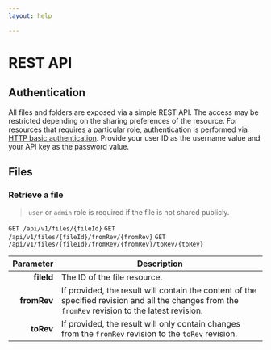 ```yaml
---
layout: help

---
```


# REST API

## Authentication

All files and folders are exposed via a simple REST API. The access may be restricted depending on the sharing preferences of the resource. For resources that requires a particular role, authentication is performed via [HTTP basic authentication](https://en.wikipedia.org/wiki/Basic_access_authentication). Provide your user ID as the username value and your API key as the password value.

## Files

### Retrieve a file

> `user` or `admin` role is required if the file is not shared publicly.

`GET /api/v1/files/{fileId}`
`GET /api/v1/files/{fileId}/fromRev/{fromRev}`
`GET /api/v1/files/{fileId}/fromRev/{fromRev}/toRev/{toRev}`

Parameter | Description
--------: | ---
**fileId** | The ID of the file resource.
**fromRev** | If provided, the result will contain the content of the specified revision and all the changes from the `fromRev` revision to the latest revision.
**toRev** | If provided, the result will only contain changes from the `fromRev` revision to the `toRev` revision.

